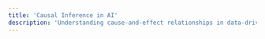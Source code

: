 ```yaml
---
title: 'Causal Inference in AI'
description: 'Understanding cause-and-effect relationships in data-driven models.'
---
```

